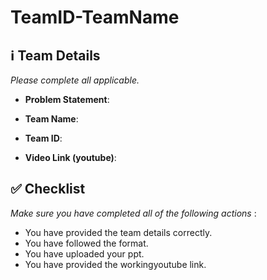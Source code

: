 # TeamID-TeamName

## ℹ️ Team Details

 _Please complete all applicable._

- **Problem Statement**:

- **Team Name**:

- **Team ID**:   

- **Video Link (youtube)**: 




## ✅ Checklist

_Make sure you have completed all of the following actions_ :

-  You have provided the team details correctly.
-  You have followed the format.
-  You have uploaded your ppt.
-  You have provided the workingyoutube link.

